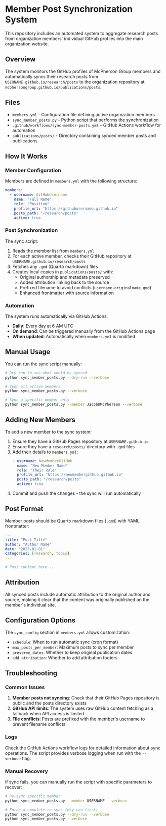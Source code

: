 # Member Post Synchronization System

This repository includes an automated system to aggregate research posts from organization members' individual GitHub profiles into the main organization website.

## Overview

The system monitors the GitHub profiles of McPherson Group members and automatically syncs their research posts from `USERNAME.github.io/research/posts` to the organization repository at `mcphersongroup.github.io/publications/posts`.

## Files

- `members.yml` - Configuration file defining active organization members
- `sync_member_posts.py` - Python script that performs the synchronization
- `.github/workflows/sync-member-posts.yml` - GitHub Actions workflow for automation
- `publications/posts/` - Directory containing synced member posts and publications

## How It Works

### Member Configuration

Members are defined in `members.yml` with the following structure:

```yaml
members:
  - username: GitHubUsername
    name: "Full Name"
    role: "Position"
    profile_url: "https://githubusername.github.io"
    posts_path: "/research/posts"
    active: true
```

### Post Synchronization

The sync script:

1. Reads the member list from `members.yml`
2. For each active member, checks their GitHub repository at `USERNAME.github.io/research/posts`
3. Fetches any `.qmd` (Quarto markdown) files
4. Creates local copies in `publications/posts/` with:
   - Original authorship and metadata preserved
   - Added attribution linking back to the source
   - Prefixed filename to avoid conflicts (`username-originalname.qmd`)
   - Enhanced frontmatter with source information

### Automation

The system runs automatically via GitHub Actions:
- **Daily**: Every day at 6 AM UTC
- **On demand**: Can be triggered manually from the GitHub Actions page
- **When updated**: Automatically when `members.yml` is modified

## Manual Usage

You can run the sync script manually:

```bash
# Dry run to see what would be synced
python sync_member_posts.py --dry-run --verbose

# Sync all active members
python sync_member_posts.py --verbose

# Sync a specific member only
python sync_member_posts.py --member JacobKMcPherson --verbose
```

## Adding New Members

To add a new member to the sync system:

1. Ensure they have a GitHub Pages repository at `USERNAME.github.io`
2. Ensure they have a `research/posts/` directory with `.qmd` files
3. Add their details to `members.yml`:
   ```yaml
   - username: NewMemberGitHub
     name: "New Member Name"
     role: "Their Role"
     profile_url: "https://newmembergithub.github.io"
     posts_path: "/research/posts"
     active: true
   ```
4. Commit and push the changes - the sync will run automatically

## Post Format

Member posts should be Quarto markdown files (`.qmd`) with YAML frontmatter:

```yaml
---
title: "Post Title"
author: "Author Name"
date: "2025-01-01"
categories: [research, topic]
---

# Post content here...
```

## Attribution

All synced posts include automatic attribution to the original author and source, making it clear that the content was originally published on the member's individual site.

## Configuration Options

The `sync_config` section in `members.yml` allows customization:

- `schedule`: When to run automatic sync (cron format)
- `max_posts_per_member`: Maximum posts to sync per member
- `preserve_dates`: Whether to keep original publication dates
- `add_attribution`: Whether to add attribution footers

## Troubleshooting

### Common Issues

1. **Member posts not syncing**: Check that their GitHub Pages repository is public and the posts directory exists
2. **GitHub API limits**: The system uses raw GitHub content fetching as a fallback when API access is limited
3. **File conflicts**: Posts are prefixed with the member's username to prevent filename conflicts

### Logs

Check the GitHub Actions workflow logs for detailed information about sync operations. The script provides verbose logging when run with the `--verbose` flag.

### Manual Recovery

If sync fails, you can manually run the script with specific parameters to recover:

```bash
# Re-sync specific member
python sync_member_posts.py --member USERNAME --verbose

# Force a complete re-sync (dry run first)
python sync_member_posts.py --dry-run --verbose
python sync_member_posts.py --verbose
```